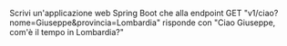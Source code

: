 Scrivi un'applicazione web Spring Boot che alla endpoint GET
"v1/ciao?nome=Giuseppe&provincia=Lombardia"
risponde con
"Ciao Giuseppe, com'è il tempo in Lombardia?"